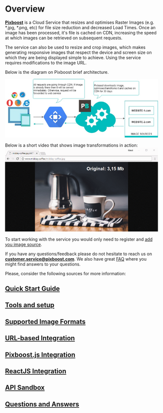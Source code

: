 # Overview

[**Pixboost**](https://pixboost.com/) is a Cloud Service that resizes and optimises Raster Images \(e.g. \*.jpg, \*.png, etc\) for file size reduction and decreased Load Times. Once an image has been processed, it's file is cached on CDN, increasing the speed at which images can be retrieved on subsequent requests.

The service can also be used to resize and crop images, which makes generating responsive images that respect the device and screen size on which they are being displayed simple to achieve. Using the service requires modifications to the image URL.

Below is the diagram on Pixboost brief architecture.

![](.gitbook/assets/pixboost-concept.jpg)

Below is a short video that shows image transformations in action:![](.gitbook/assets/pixboost-api-overview.gif)

To start working with the service you would only need to register and [add you image source](setup/adding-image-source.md).

If you have any questions/feedback please do not hesitate to reach us on **customer.service@pixboost.com**. We also have great [FAQ](https://pixboost.com/faq.html) where you might find answers to your questions.

Please, consider the following sources for more information:

## [Quick Start Guide](https://help.pixboost.com/quick-start-10-minutes-or-less.html)

## [Tools and setup](https://help.pixboost.com/setup/)

## [Supported Image Formats](setup/supported-formats.md)

## [URL-based Integration](https://help.pixboost.com/api/)

## [Pixboost.js Integration](web-dom/)

## [ReactJS Integration](react/)

## [API Sandbox](https://pixboost.com/docs/api/)

## [Questions and Answers](https://help.pixboost.com/questions-and-answers.html)

